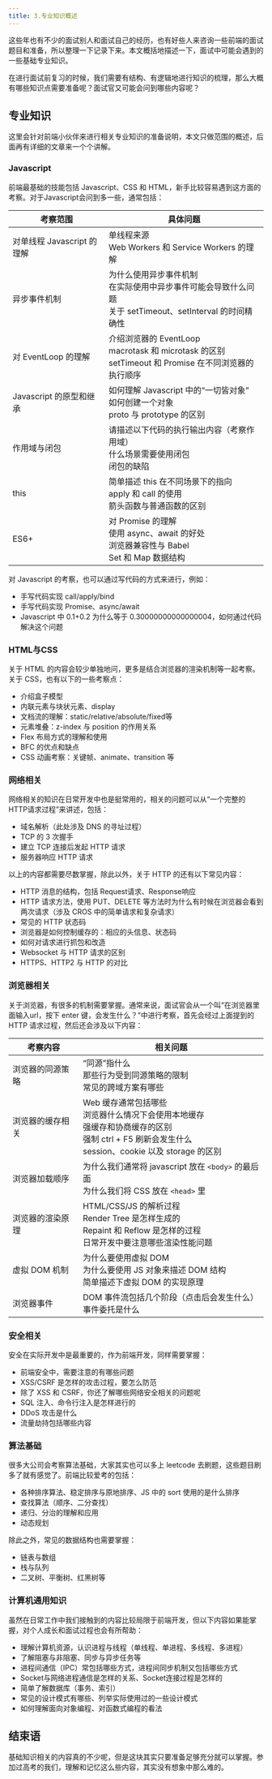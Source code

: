 ```yaml
---
title: 3.专业知识概述
---
```

这些年也有不少的面试别人和面试自己的经历，也有好些人来咨询一些前端的面试题目和准备，所以整理一下记录下来。本文概括地描述一下，面试中可能会遇到的一些基础专业知识。
<!--more-->

在进行面试前复习的时候，我们需要有结构、有逻辑地进行知识的梳理，那么大概有哪些知识点需要准备呢？面试官又可能会问到哪些内容呢？

## 专业知识
这里会针对前端小伙伴来进行相关专业知识的准备说明，本文只做范围的概述，后面再有详细的文章来一个个讲解。

### Javascript
前端最基础的技能包括 Javascript、CSS 和 HTML，新手比较容易遇到这方面的考察。对于Javascript会问到多一些，通常包括：

| 考察范围 | 具体问题 |
| - | - |
| 对单线程 Javascript 的理解 | 单线程来源<br />Web Workers 和 Service Workers 的理解 |
| 异步事件机制 | 为什么使用异步事件机制<br />在实际使用中异步事件可能会导致什么问题<br />关于 setTimeout、setInterval 的时间精确性 |
| 对 EventLoop 的理解 | 介绍浏览器的 EventLoop<br />macrotask 和 microtask 的区别<br />setTimeout 和 Promise 在不同浏览器的执行顺序 |
| Javascript 的原型和继承 | 如何理解 Javascript 中的“一切皆对象”<br />如何创建一个对象<br />proto 与 prototype 的区别 |
| 作用域与闭包 | 请描述以下代码的执行输出内容（考察作用域）<br />什么场景需要使用闭包<br />闭包的缺陷 |
| this | 简单描述 this 在不同场景下的指向<br />apply 和 call 的使用<br />箭头函数与普通函数的区别 |
| ES6+ | 对 Promise 的理解<br />使用 async、await 的好处<br />浏览器兼容性与 Babel<br />Set 和 Map 数据结构 |

对 Javascript 的考察，也可以通过写代码的方式来进行，例如：
- 手写代码实现 call/apply/bind
- 手写代码实现 Promise、async/await
- Javascript 中 0.1+0.2 为什么等于 0.30000000000000004，如何通过代码解决这个问题

### HTML与CSS
关于 HTML 的内容会较少单独地问，更多是结合浏览器的渲染机制等一起考察。关于 CSS，也有以下的一些考察点：
- 介绍盒子模型
- 内联元素与块状元素、display
- 文档流的理解：static/relative/absolute/fixed等
- 元素堆叠：z-index 与 position 的作用关系
- Flex 布局方式的理解和使用
- BFC 的优点和缺点
- CSS 动画考察：关键帧、animate、transition 等

### 网络相关
网络相关的知识在日常开发中也是挺常用的，相关的问题可以从“一个完整的HTTP请求过程”来讲述，包括：
- 域名解析（此处涉及 DNS 的寻址过程）
- TCP 的 3 次握手
- 建立 TCP 连接后发起 HTTP 请求
- 服务器响应 HTTP 请求

以上的内容都需要尽数掌握，除此以外，关于 HTTP 的还有以下常见内容：
- HTTP 消息的结构，包括 Request请求、Response响应
- HTTP 请求方法，使用 PUT、DELETE 等方法时为什么有时候在浏览器会看到两次请求（涉及 CROS 中的简单请求和复杂请求）
- 常见的 HTTP 状态码
- 浏览器是如何控制缓存的：相应的头信息、状态码
- 如何对请求进行抓包和改造
- Websocket 与 HTTP 请求的区别
- HTTPS、HTTP2 与 HTTP 的对比

### 浏览器相关
关于浏览器，有很多的机制需要掌握。通常来说，面试官会从一个叫“在浏览器里面输入url，按下 enter 键，会发生什么？”中进行考察，首先会经过上面提到的 HTTP 请求过程，然后还会涉及以下内容：

| 考察内容 | 相关问题 |
| - | - |
| 浏览器的同源策略 | “同源”指什么<br />那些行为受到同源策略的限制<br />常见的跨域方案有哪些 |
| 浏览器的缓存相关 | Web 缓存通常包括哪些<br />浏览器什么情况下会使用本地缓存<br />强缓存和协商缓存的区别<br />强制 ctrl + F5 刷新会发生什么<br />session、cookie 以及 storage 的区别 |
| 浏览器加载顺序 | 为什么我们通常将 javascript 放在 `<body>` 的最后面<br />为什么我们将 CSS 放在 `<head>` 里 |
| 浏览器的渲染原理 | HTML/CSS/JS 的解析过程<br />Render Tree 是怎样生成的<br />Repaint 和 Reflow 是怎样的过程<br />日常开发中要注意哪些渲染性能问题<br /> |
| 虚拟 DOM 机制 | 为什么要使用虚拟 DOM<br />为什么要使用 JS 对象来描述 DOM 结构<br />简单描述下虚拟 DOM 的实现原理 |
| 浏览器事件 | DOM 事件流包括几个阶段（点击后会发生什么）<br />事件委托是什么 |

### 安全相关
安全在实际开发中是最重要的，作为前端开发，同样需要掌握：
- 前端安全中，需要注意的有哪些问题
- XSS/CSRF 是怎样的攻击过程，要怎么防范
- 除了 XSS 和 CSRF，你还了解哪些网络安全相关的问题呢
- SQL 注入、命令行注入是怎样进行的
- DDoS 攻击是什么
- 流量劫持包括哪些内容

### 算法基础
很多大公司会考察算法基础，大家其实也可以多上 leetcode 去刷题，这些题目刷多了就有感觉了。前端比较爱考的包括：
- 各种排序算法、稳定排序与原地排序、JS 中的 sort 使用的是什么排序
- 查找算法（顺序、二分查找）
- 递归、分治的理解和应用
- 动态规划

除此之外，常见的数据结构也需要掌握：
- 链表与数组
- 栈与队列
- 二叉树、平衡树、红黑树等

### 计算机通用知识
虽然在日常工作中我们接触到的内容比较局限于前端开发，但以下内容如果能掌握，对个人成长和面试过程也会有所帮助：
- 理解计算机资源，认识进程与线程（单线程、单进程、多线程、多进程）
- 了解阻塞与非阻塞、同步与异步任务等
- 进程间通信（IPC）常包括哪些方式，进程间同步机制又包括哪些方式
- Socket与网络进程通信是怎样的关系、Socket连接过程是怎样的
- 简单了解数据库（事务、索引）
- 常见的设计模式有哪些、列举实际使用过的一些设计模式
- 如何理解面向对象编程、对函数式编程的看法

## 结束语
基础知识相关的内容真的不少呢，但是这块其实只要准备足够充分就可以掌握。参加过高考的我们，理解和记忆这么些内容，其实没有想象中那么难的。